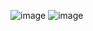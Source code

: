 ![image](https://github.com/duyydang/flutter_chat_ui/assets/33219609/19c5d111-46f2-47c2-a437-022411e7e1a3)
![image](https://github.com/duyydang/flutter_chat_ui/assets/33219609/4b6f0d8a-34c6-43d1-8c43-21fcfcd0804f)


